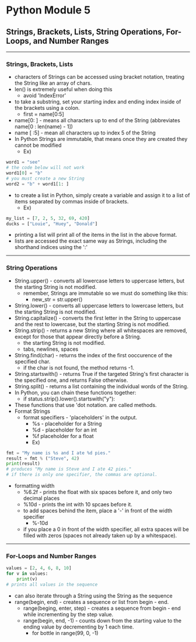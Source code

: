 # **Python Module 5**
## **Strings, Brackets, Lists, String Operations, For-Loops, and Number Ranges**
***

### **Strings, Brackets, Lists**
* characters of Strings can be accessed using bracket notation, treating the String like an array of chars.
* len() is extremely useful when doing this
    * avoid 'IndexError'
* to take a substring, set your starting index and ending index inside of the brackets using a colon.
    * first = name[0:5]
* name[0: ] - means all characters up to end of the String (abbreviates name[0 : len(name) - 1])
* name [ :5] - mean all characters up to index 5 of the String
* In Python Strings are immutable, that means once they are created they cannot be modified
    * Ex) 
```python
word1 = "see"
# the code below will not work
word1[0] = "b"
# you must create a new String
word2 = "b" + word1[1: ]
```
* to create a list in Python, simply create a variable and assign it to a list of items separated by commas inside of brackets.
    * Ex)
```python
my_list = [7, 2, 5, 32, 69, 420]
ducks = ["Louie", "Huey", "Donald"]
```
* printing a list will print all of the items in the list in the above format.
* lists are accessed the exact same way as Strings, including the shorthand indices using the ':'
***

### **String Operations**
* String.upper() - converts all lowercase letters to uppercase letters, but the starting String is not modified.
    * remember, Strings are immutable so we must do something like this:
        * new_str = str.upper()
* String.lower() - converts all uppercase letters to lowercase letters, but the starting String is not modified.
* String.capitalize() - converts the first letter in the String to uppercase and the rest to lowercase, but the starting String is not modified.
* String.strip() - returns a new String where all whitespaces are removed, except for those that appear directly before a String.
    * the starting String is not modified.
    * tabs, newlines, spaces
* String.find(char) - returns the index of the first ooccurence of the specified char.
    * if the char is not found, the method returns -1.
* String.startswith() - returns True if the targeted String's first character is the specified one, and returns False otherwise.
* String.split() - returns a list containing the individual words of the String.
* In Python, you can chain these functions together:
    * if status.strip().lower().startswith("y"):
* These functions that use 'dot notation. are called methods.
* Format Strings
    * format specifiers - 'placeholders' in the output.
        * %s - placeholder for a String
        * %d - placeholder for an int
        * %f placeholder for a float
        * Ex)
```python
fmt = "My name is %s and I ate %d pies."
result = fmt % ("Steve", 42)
print(result)
# produces "My name is Steve and I ate 42 pies."
# if there is only one specifier, the commas are optional.
```
* formatting width
    * %6.2f - prints the float with six spaces before it, and only two decimal places
    * %10d - prints the int with 10 spcaes before it.
    * to add spaces behind the item, place a '-' in front of the width specifier
        * %-10d
    * if you place a 0 in front of the width specifier, all extra spaces will be filled with zeros (spaces not already taken up by a whitespace).
***

### **For-Loops and Number Ranges**
```python
values = [2, 4, 6, 8, 10]
for v in values:
    print(v)
# prints all values in the sequence
```

* can also iterate through a String using the String as the sequence
* range(begin, end) - creates a sequence or list from begin - end.
    * range(beging, enter, step) - creates a sequence from begin - end while incrementing by the step value.
    * range(begin, end, -1) - counts down from the starting value to the ending value by decrementing by 1 each time.
        * for bottle in range(99, 0, -1)
